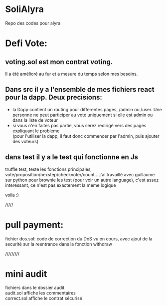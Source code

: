 # SoliAlyra

Repo des codes pour alyra  

# Defi Vote:  

## voting.sol est mon contrat voting.
Il a été amélioré au fur et a mesure du temps selon mes besoins.  
## Dans src il y a l'ensemble de mes fichiers react pour la dapp. Deux precisions: 
 - la Dapp contient un routing pour differentes pages, /admin ou /user. Une personne ne peut participer au vote uniquement si elle est admin ou dans la liste de voteur  
 - si vous n'en faites pas partie, vous serez redirigé vers des pages expliquant le probleme  
 (pour l'utiliser la dapp, il faut donc commencer par l'admin, puis ajouter des voteurs)  
## dans test il y a le test qui fonctionne en Js 
truffle test, teste les fonctions principales, vote/proposition/nexstep/checkvoter/count... 
j'ai travaillé avec guillaume sur python pour brownie les test (pour voir un autre language), c'est assez interessant, ce n'est pas exactement la meme logique  
  
voila :)  

/////

# pull payment:

fichier dos.sol: code de correction du DoS vu en cours, avec ajout de la securité sur la reentrance dans la fonction withdraw

/////////

# mini audit

fichiers dans le dossier audit  
audit.sol affiche les commentaires  
correct.sol affiche le contrat sécurisé  

